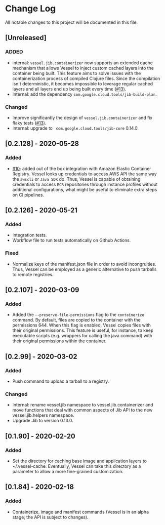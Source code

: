 # Change Log

All notable changes to this project will be documented in this file.

## [Unreleased]

### ADDED
- internal: `vessel.jib.containerizer` now supports an extended cache mechanism
  that allows Vessel to inject custom cached layers into the container being
  built. This feature aims to solve issues with the containerization process of compiled
  Clojure files. Since the compilation isn't deterministic, it becomes
  impossible to leverage regular cached layers and all layers end up being built every time ([#13](https://github.com/nubank/vessel/pull/13)).
- Internal: add the dependency `com.google.cloud.tools/jib-build-plan`.

### Changed
- Improve significantly the design of `vessel.jib.containerizer` and fix flaky tests ([#13](https://github.com/nubank/vessel/pull/13)).
- Internal: upgrade to ` com.google.cloud.tools/jib-core` 0.14.0.

## [0.2.128] - 2020-05-28

### Added
- [#10](https://github.com/nubank/vessel/pull/10): added out of the box
  integration with Amazon Elastic Container Registry. Vessel looks up
  credentials to access AWS API the same way the `awscli` or `Java SDK`
  do. Thus, Vessel is capable of obtaining credentials to access `ECR`
  repositories through instance profiles without additional configurations, what
  might be useful to eliminate extra steps on CI pipelines.

## [0.2.126] - 2020-05-21

### Added
- Integration tests.
- Workflow file to run tests automatically on Github Actions.

### Fixed
- Normalize keys of the manifest.json file in order to avoid
  incongruities. Thus, Vessel can be employed as a generic alternative to push
  tarballs to remote registries.

## [0.2.107] - 2020-03-09

### Added
- Added the `--preserve-file-permissions` flag to the `containerize` command. By
  default, files are copied to the container with the permissions 644. When this
  flag is enabled, Vessel copies files with their original permissions. This
  feature is useful, for instance, to keep executable scripts (e.g. wrappers for
  calling the java command) with their original permissions within the
  container.

## [0.2.99] - 2020-03-02

### Added
- Push command to upload a tarball to a registry.

### Changed
- Internal: rename vessel.jib namespace to vessel.jib.containerizer and move
functions that deal with common aspects of Jib API to the new
  vessel.jib.helpers namespace.
- Upgrade Jib to version 0.13.0.

## [0.1.90] - 2020-02-20

### Added
- Set the directory for caching base image and application layers to
  ~/.vessel-cache. Eventually, Vessel can take this directory as a parameter to
  allow a more fine-grained customization.

## [0.1.84] - 2020-02-18

### Added
- Containerize, image and manifest commands (Vessel is in an alpha stage; the
  API is subject to changes).
